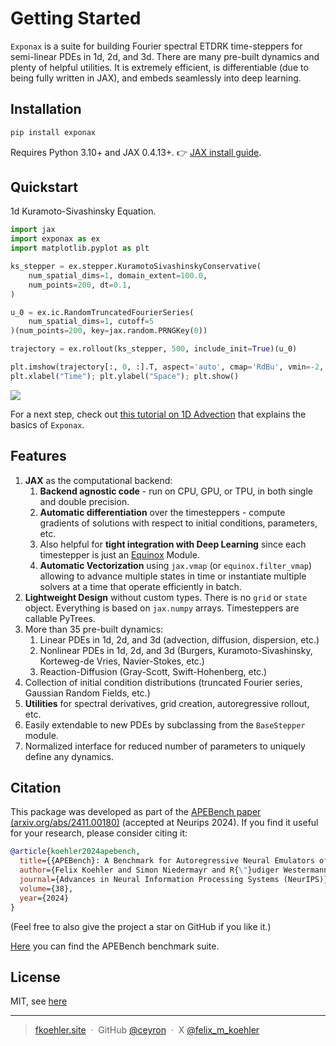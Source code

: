 # Getting Started

`Exponax` is a suite for building Fourier spectral ETDRK time-steppers for
semi-linear PDEs in 1d, 2d, and 3d. There are many pre-built dynamics and plenty
of helpful utilities. It is extremely efficient, is differentiable (due to being
fully written in JAX), and embeds seamlessly into deep learning.

## Installation

```bash
pip install exponax
```

Requires Python 3.10+ and JAX 0.4.13+. 👉 [JAX install guide](https://jax.readthedocs.io/en/latest/installation.html).

## Quickstart

1d Kuramoto-Sivashinsky Equation.

```python
import jax
import exponax as ex
import matplotlib.pyplot as plt

ks_stepper = ex.stepper.KuramotoSivashinskyConservative(
    num_spatial_dims=1, domain_extent=100.0,
    num_points=200, dt=0.1,
)

u_0 = ex.ic.RandomTruncatedFourierSeries(
    num_spatial_dims=1, cutoff=5
)(num_points=200, key=jax.random.PRNGKey(0))

trajectory = ex.rollout(ks_stepper, 500, include_init=True)(u_0)

plt.imshow(trajectory[:, 0, :].T, aspect='auto', cmap='RdBu', vmin=-2, vmax=2, origin="lower")
plt.xlabel("Time"); plt.ylabel("Space"); plt.show()
```

![](https://github.com/user-attachments/assets/e4889898-9a74-4b6f-9e88-ee12706b2f6c)

For a next step, check out [this tutorial on 1D
Advection](https://fkoehler.site/exponax/examples/simple_advection_example_1d/)
that explains the basics of `Exponax`.

## Features


1. **JAX** as the computational backend:
    1. **Backend agnostic code** - run on CPU, GPU, or TPU, in both single and
        double precision.
    2. **Automatic differentiation** over the timesteppers - compute gradients
        of solutions with respect to initial conditions, parameters, etc.
    3. Also helpful for **tight integration with Deep Learning** since each
        timestepper is just an
        [Equinox](https://github.com/patrick-kidger/equinox) Module.
    4. **Automatic Vectorization** using `jax.vmap` (or `equinox.filter_vmap`)
        allowing to advance multiple states in time or instantiate multiple
        solvers at a time that operate efficiently in batch.
2. **Lightweight Design** without custom types. There is no `grid` or `state`
    object. Everything is based on `jax.numpy` arrays. Timesteppers are callable
    PyTrees.
3. More than 35 pre-built dynamics:
    1. Linear PDEs in 1d, 2d, and 3d (advection, diffusion, dispersion, etc.)
    2. Nonlinear PDEs in 1d, 2d, and 3d (Burgers, Kuramoto-Sivashinsky,
        Korteweg-de Vries, Navier-Stokes, etc.)
    3. Reaction-Diffusion (Gray-Scott, Swift-Hohenberg, etc.)
4. Collection of initial condition distributions (truncated Fourier series,
   Gaussian Random Fields, etc.)
5. **Utilities** for spectral derivatives, grid creation, autoregressive rollout,
   etc.
6. Easily extendable to new PDEs by subclassing from the `BaseStepper` module.
7. Normalized interface for reduced number of parameters to uniquely define any
   dynamics.

## Citation

This package was developed as part of the [APEBench paper
(arxiv.org/abs/2411.00180)](https://arxiv.org/abs/2411.00180) (accepted at
Neurips 2024). If you find it useful for your research, please consider citing
it:

```bibtex
@article{koehler2024apebench,
  title={{APEBench}: A Benchmark for Autoregressive Neural Emulators of {PDE}s},
  author={Felix Koehler and Simon Niedermayr and R{\"}udiger Westermann and Nils Thuerey},
  journal={Advances in Neural Information Processing Systems (NeurIPS)},
  volume={38},
  year={2024}
}
```

(Feel free to also give the project a star on GitHub if you like it.)

[Here](https://github.com/tum-pbs/apebench) you can find the APEBench benchmark suite.

## License

MIT, see [here](https://github.com/Ceyron/apebench/blob/main/LICENSE.txt)

---

> [fkoehler.site](https://fkoehler.site/) &nbsp;&middot;&nbsp;
> GitHub [@ceyron](https://github.com/ceyron) &nbsp;&middot;&nbsp;
> X [@felix_m_koehler](https://twitter.com/felix_m_koehler)
